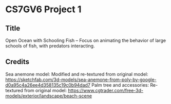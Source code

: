 # CS7GV6 Project 1

## Title

Open Ocean with Schooling Fish – Focus on animating the behavior of large schools of fish, with predators interacting.

## Credits

Sea anemone model: Modified and re-textured from original model: <https://sketchfab.com/3d-models/sea-anemone-from-poly-by-google-d0a95c4a26ee4d358135c19c0b94dad7>
Palm tree and accessories: Re-textured from original model: <https://www.cgtrader.com/free-3d-models/exterior/landscape/beach-scene>
